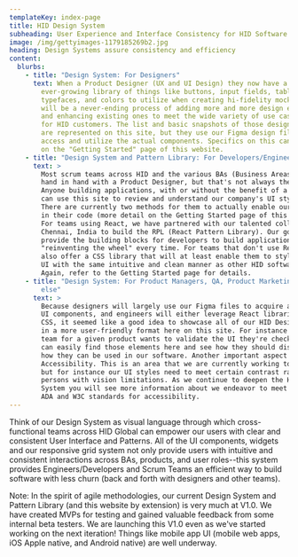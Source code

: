 ```yaml
---
templateKey: index-page
title: HID Design System
subheading: User Experience and Interface Consistency for HID Software Products
image: /img/gettyimages-1179185269b2.jpg
heading: Design Systems assure consistency and efficiency
content:
  blurbs:
    - title: "Design System: For Designers"
      text: When a Product Designer (UX and UI Design) they now have a substantial and
        ever-growing library of things like buttons, input fields, tables,
        typefaces, and colors to utilize when creating hi-fidelity mockups. This
        will be a never-ending process of adding more and more design elements
        and enhancing existing ones to meet the wide variety of use cases needed
        for HID customers. The list and basic snapshots of those design elements
        are represented on this site, but they use our Figma design files to
        access and utilize the actual components. Specifics on this can be found
        on the "Getting Started" page of this website.
    - title: "Design System and Pattern Library: For Developers/Engineers"
      text: >
        Most scrum teams across HID and the various BAs (Business Areas) work
        hand in hand with a Product Designer, but that's not always the case.
        Anyone building applications, with or without the benefit of a designer,
        can use this site to review and understand our company's UI styles.
        There are currently two methods for them to actually enable our styles
        in their code (more detail on the Getting Started page of this site).
        For teams using React, we have partnered with our talented colleagues in
        Chennai, India to build the RPL (React Pattern Library). Our goal is to
        provide the building blocks for developers to build applications without
        "reinventing the wheel" every time. For teams that don't use React, we
        also offer a CSS library that will at least enable them to style their
        UI with the same intuitive and clean manner as other HID software.
        Again, refer to the Getting Started page for details.
    - title: "Design System: For Product Managers, QA, Product Marketing and everyone
        else"
      text: >
        Because designers will largely use our Figma files to acquire all of our
        UI components, and engineers will either leverage React libraries or
        CSS, it seemed like a good idea to showcase all of our HID Design System
        in a more user-friendly format here on this site. For instance if the QA
        team for a given product wants to validate the UI they're checking, they
        can easily find those elements here and see how they should display and
        how they can be used in our software. Another important aspect is
        Accessibility. This is an area that we are currently working to expand,
        but for instance our UI styles need to meet certain contrast ratios for
        persons with vision limitations. As we continue to deepen the HID Design
        System you will see more information about we endeavor to meet or exceed
        ADA and W3C standards for accessibility.
---
```

T﻿hink of our Design System as visual language through which cross-functional teams across HID Global can empower our users with clear and consistent User Interface and Patterns. All of the UI components, widgets and our responsive grid system not only provide users with intuitive and consistent interactions across BAs, products, and user roles--this system provides Engineers/Developers and Scrum Teams an efficient way to build software with less churn (back and forth with designers and other teams).

N﻿ote: In the spirit of agile methodologies, our current Design System and Pattern Library (and this website by extension) is very much at V1.0. We have created MVPs for testing and gained valuable feedback from some internal beta testers. We are launching this V1.0 even as we've started working on the next iteration! Things like mobile app UI (mobile web apps, iOS Apple native, and Android native) are well underway.